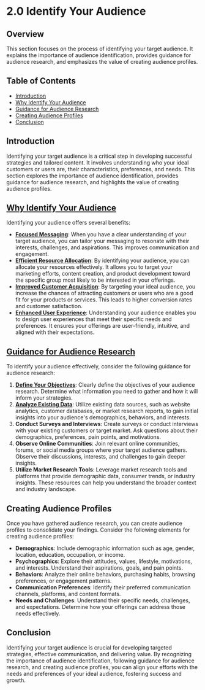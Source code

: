 # 2.0 Identify Your Audience

## Overview
This section focuses on the process of identifying your target audience. It explains the importance of audience identification, provides guidance for audience research, and emphasizes the value of creating audience profiles.

## Table of Contents
- [Introduction](#introduction)
- [Why Identify Your Audience](#why-identify-your-audience)
- [Guidance for Audience Research](#guidance-for-audience-research)
- [Creating Audience Profiles](#creating-audience-profiles)
- [Conclusion](#conclusion)

## Introduction
Identifying your target audience is a critical step in developing successful strategies and tailored content. It involves understanding who your ideal customers or users are, their characteristics, preferences, and needs. This section explores the importance of audience identification, provides guidance for audience research, and highlights the value of creating audience profiles.

## [Why Identify Your Audience](https://github.com/mrthomware/MakerSpace/blob/main/MakerSpace/2.0_Identify_Your_Audience/Why%20Identify%20Your%20Audience/README.md)
Identifying your audience offers several benefits:
- [**Focused Messaging**](https://github.com/mrthomware/MakerSpace/blob/main/MakerSpace/2.0_Identify_Your_Audience/Why%20Identify%20Your%20Audience/Focused%20Messaging.md): When you have a clear understanding of your target audience, you can tailor your messaging to resonate with their interests, challenges, and aspirations. This improves communication and engagement.
- [**Efficient Resource Allocation**](https://github.com/mrthomware/MakerSpace/blob/main/MakerSpace/2.0_Identify_Your_Audience/Why%20Identify%20Your%20Audience/Efficient%20Resource%20Allocation.md): By identifying your audience, you can allocate your resources effectively. It allows you to target your marketing efforts, content creation, and product development toward the specific group most likely to be interested in your offerings.
- [**Improved Customer Acquisition**](https://github.com/mrthomware/MakerSpace/blob/main/MakerSpace/2.0_Identify_Your_Audience/Why%20Identify%20Your%20Audience/Improved%20Member%20Acquisition.md): By targeting your ideal audience, you increase the chances of attracting customers or users who are a good fit for your products or services. This leads to higher conversion rates and customer satisfaction.
- [**Enhanced User Experience**](https://github.com/mrthomware/MakerSpace/blob/main/MakerSpace/2.0_Identify_Your_Audience/Why%20Identify%20Your%20Audience/Enhanced%20User%20Experience.md): Understanding your audience enables you to design user experiences that meet their specific needs and preferences. It ensures your offerings are user-friendly, intuitive, and aligned with their expectations.

## [Guidance for Audience Research](https://github.com/mrthomware/MakerSpace/blob/main/MakerSpace/2.0_Identify_Your_Audience/Guidance%20for%20Audience%20Research/README.md)
To identify your audience effectively, consider the following guidance for audience research:
1. [**Define Your Objectives**](https://github.com/mrthomware/MakerSpace/blob/main/MakerSpace/2.0_Identify_Your_Audience/Guidance%20for%20Audience%20Research/Define%20Your%20Objectives.md): Clearly define the objectives of your audience research. Determine what information you need to gather and how it will inform your strategies.
2. [**Analyze Existing Data**](https://github.com/mrthomware/MakerSpace/blob/main/MakerSpace/2.0_Identify_Your_Audience/Guidance%20for%20Audience%20Research/Analyze%20Existing%20Data.md): Utilize existing data sources, such as website analytics, customer databases, or market research reports, to gain initial insights into your audience's demographics, behaviors, and interests.
3. **Conduct Surveys and Interviews**: Create surveys or conduct interviews with your existing customers or target market. Ask questions about their demographics, preferences, pain points, and motivations.
4. **Observe Online Communities**: Join relevant online communities, forums, or social media groups where your target audience gathers. Observe their discussions, interests, and challenges to gain deeper insights.
5. **Utilize Market Research Tools**: Leverage market research tools and platforms that provide demographic data, consumer trends, or industry insights. These resources can help you understand the broader context and industry landscape.

## Creating Audience Profiles
Once you have gathered audience research, you can create audience profiles to consolidate your findings. Consider the following elements for creating audience profiles:
- **Demographics**: Include demographic information such as age, gender, location, education, occupation, or income.
- **Psychographics**: Explore their attitudes, values, lifestyle, motivations, and interests. Understand their aspirations, goals, and pain points.
- **Behaviors**: Analyze their online behaviors, purchasing habits, browsing preferences, or engagement patterns.
- **Communication Preferences**: Identify their preferred communication channels, platforms, and content formats.
- **Needs and Challenges**: Understand their specific needs, challenges, and expectations. Determine how your offerings can address those needs effectively.

## Conclusion
Identifying your target audience is crucial for developing targeted strategies, effective communication, and delivering value. By recognizing the importance of audience identification, following guidance for audience research, and creating audience profiles, you can align your efforts with the needs and preferences of your ideal audience, fostering success and growth.
